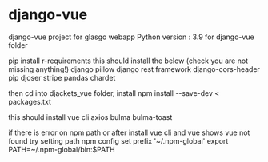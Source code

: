 # django-vue
django-vue project for glasgo webapp
Python version : 3.9
for django-vue folder

pip install r-requirements
this should install the below (check you are not missing anything!)
django
pillow
django rest framework
django-cors-header
pip
djoser
stripe
pandas
chardet

then cd into djackets_vue folder, install
npm install --save-dev < packages.txt

this should install vue cli
axios
bulma
bulma-toast


if there is error on npm path or after install vue cli and vue shows vue not found try setting path
npm config set prefix '~/.npm-global'
export PATH=~/.npm-global/bin:$PATH